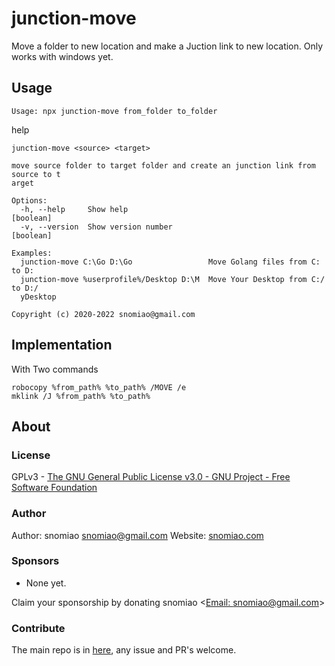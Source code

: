# junction-move

Move a folder to new location and make a Juction link to new location. Only works with windows yet.

## Usage

```batch
Usage: npx junction-move from_folder to_folder
```

help

```batch
junction-move <source> <target>

move source folder to target folder and create an junction link from source to t
arget

Options:
  -h, --help     Show help                                             [boolean]
  -v, --version  Show version number                                   [boolean]

Examples:
  junction-move C:\Go D:\Go                 Move Golang files from C: to D:
  junction-move %userprofile%/Desktop D:\M  Move Your Desktop from C:/ to D:/
  yDesktop

Copyright (c) 2020-2022 snomiao@gmail.com
```

## Implementation

With Two commands

```
robocopy %from_path% %to_path% /MOVE /e
mklink /J %from_path% %to_path%
```

## About

### License

GPLv3 - [The GNU General Public License v3.0 - GNU Project - Free Software Foundation](https://www.gnu.org/licenses/gpl-3.0.en.html)

### Author

Author: snomiao <snomiao@gmail.com>
Website: [snomiao.com](https://snomiao.com)

### Sponsors

- None yet.

Claim your sponsorship by donating snomiao <[Email: snomiao@gmail.com](mailto:snomiao@gmail.com)>

### Contribute

The main repo is in [here](https://github.com/snomiao/js#readme), any issue and PR's welcome.
